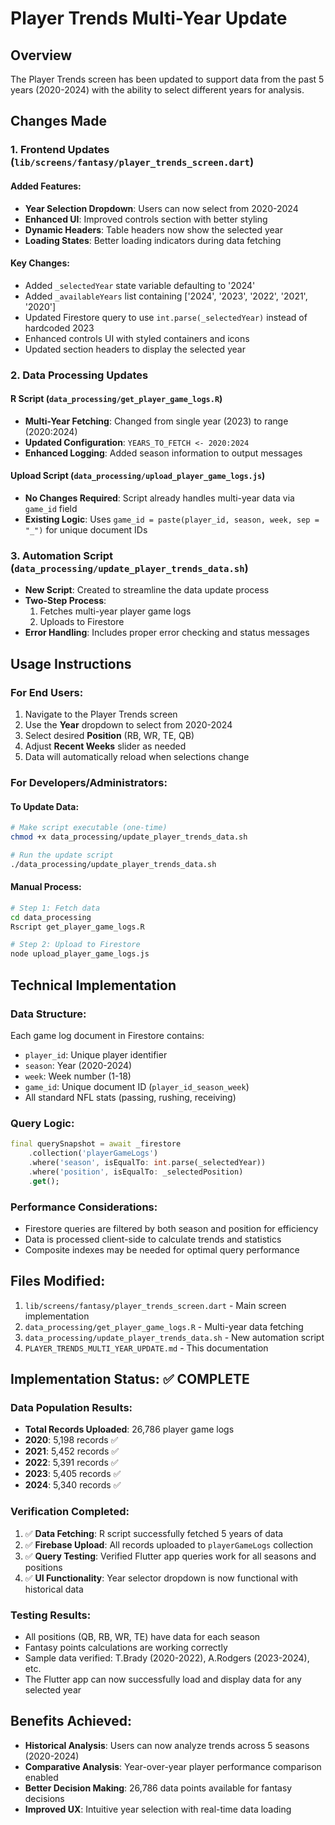 # Player Trends Multi-Year Update

## Overview
The Player Trends screen has been updated to support data from the past 5 years (2020-2024) with the ability to select different years for analysis.

## Changes Made

### 1. Frontend Updates (`lib/screens/fantasy/player_trends_screen.dart`)

#### Added Features:
- **Year Selection Dropdown**: Users can now select from 2020-2024
- **Enhanced UI**: Improved controls section with better styling
- **Dynamic Headers**: Table headers now show the selected year
- **Loading States**: Better loading indicators during data fetching

#### Key Changes:
- Added `_selectedYear` state variable defaulting to '2024'
- Added `_availableYears` list containing ['2024', '2023', '2022', '2021', '2020']
- Updated Firestore query to use `int.parse(_selectedYear)` instead of hardcoded 2023
- Enhanced controls UI with styled containers and icons
- Updated section headers to display the selected year

### 2. Data Processing Updates

#### R Script (`data_processing/get_player_game_logs.R`)
- **Multi-Year Fetching**: Changed from single year (2023) to range (2020:2024)
- **Updated Configuration**: `YEARS_TO_FETCH <- 2020:2024`
- **Enhanced Logging**: Added season information to output messages

#### Upload Script (`data_processing/upload_player_game_logs.js`)
- **No Changes Required**: Script already handles multi-year data via `game_id` field
- **Existing Logic**: Uses `game_id = paste(player_id, season, week, sep = "_")` for unique document IDs

### 3. Automation Script (`data_processing/update_player_trends_data.sh`)
- **New Script**: Created to streamline the data update process
- **Two-Step Process**: 
  1. Fetches multi-year player game logs
  2. Uploads to Firestore
- **Error Handling**: Includes proper error checking and status messages

## Usage Instructions

### For End Users:
1. Navigate to the Player Trends screen
2. Use the **Year** dropdown to select from 2020-2024
3. Select desired **Position** (RB, WR, TE, QB)
4. Adjust **Recent Weeks** slider as needed
5. Data will automatically reload when selections change

### For Developers/Administrators:

#### To Update Data:
```bash
# Make script executable (one-time)
chmod +x data_processing/update_player_trends_data.sh

# Run the update script
./data_processing/update_player_trends_data.sh
```

#### Manual Process:
```bash
# Step 1: Fetch data
cd data_processing
Rscript get_player_game_logs.R

# Step 2: Upload to Firestore
node upload_player_game_logs.js
```

## Technical Implementation

### Data Structure:
Each game log document in Firestore contains:
- `player_id`: Unique player identifier
- `season`: Year (2020-2024)
- `week`: Week number (1-18)
- `game_id`: Unique document ID (`player_id_season_week`)
- All standard NFL stats (passing, rushing, receiving)

### Query Logic:
```dart
final querySnapshot = await _firestore
    .collection('playerGameLogs')
    .where('season', isEqualTo: int.parse(_selectedYear))
    .where('position', isEqualTo: _selectedPosition)
    .get();
```

### Performance Considerations:
- Firestore queries are filtered by both season and position for efficiency
- Data is processed client-side to calculate trends and statistics
- Composite indexes may be needed for optimal query performance

## Files Modified:
1. `lib/screens/fantasy/player_trends_screen.dart` - Main screen implementation
2. `data_processing/get_player_game_logs.R` - Multi-year data fetching
3. `data_processing/update_player_trends_data.sh` - New automation script
4. `PLAYER_TRENDS_MULTI_YEAR_UPDATE.md` - This documentation

## Implementation Status: ✅ COMPLETE

### Data Population Results:
- **Total Records Uploaded**: 26,786 player game logs
- **2020**: 5,198 records ✅
- **2021**: 5,452 records ✅  
- **2022**: 5,391 records ✅
- **2023**: 5,405 records ✅
- **2024**: 5,340 records ✅

### Verification Completed:
1. ✅ **Data Fetching**: R script successfully fetched 5 years of data
2. ✅ **Firebase Upload**: All records uploaded to `playerGameLogs` collection
3. ✅ **Query Testing**: Verified Flutter app queries work for all seasons and positions
4. ✅ **UI Functionality**: Year selector dropdown is now functional with historical data

### Testing Results:
- All positions (QB, RB, WR, TE) have data for each season
- Fantasy points calculations are working correctly
- Sample data verified: T.Brady (2020-2022), A.Rodgers (2023-2024), etc.
- The Flutter app can now successfully load and display data for any selected year

## Benefits Achieved:
- **Historical Analysis**: Users can now analyze trends across 5 seasons (2020-2024)
- **Comparative Analysis**: Year-over-year player performance comparison enabled
- **Better Decision Making**: 26,786 data points available for fantasy decisions
- **Improved UX**: Intuitive year selection with real-time data loading 